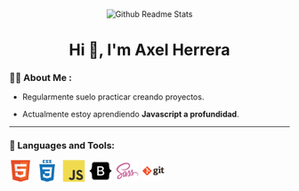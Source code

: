 <div align="center">
 <img width="250px" src="https://media.giphy.com/media/qgQUggAC3Pfv687qPC/giphy.gif" align="center" alt="Github Readme Stats" />
 <h1 align="center"> Hi 👋, I'm Axel Herrera</h1>
   <h4 align="ringt"> 
   
  </h4>
</div>

<h3> 👨‍💻 About Me :</h3> 

- Regularmente suelo practicar creando proyectos. 

- Actualmente estoy aprendiendo **Javascript a profundidad**.


<hr/>
<div align="left">
    <h3>🔨 Languages and Tools:</h3>
    <div>
        <img src="https://github.com/devicons/devicon/blob/master/icons/html5/html5-original.svg" title="HTML5" alt="HTML" width="40" height="40"/>&nbsp;
        <img src="https://github.com/devicons/devicon/blob/master/icons/css3/css3-plain-wordmark.svg"  title="CSS3" alt="CSS" width="40" height="40"/>&nbsp;
        <img src="https://github.com/devicons/devicon/blob/master/icons/javascript/javascript-original.svg" title="JavaScript" alt="JavaScript" width="40" height="40"/>&nbsp;
        <img src="https://github.com/devicons/devicon/blob/master/icons/bootstrap/bootstrap-plain.svg" title="Bootstrap" alt="Bootstrap" width="40" height="40"/>&nbsp;
        <img src="https://github.com/devicons/devicon/blob/master/icons/sass/sass-original.svg" title="Sass" alt="Sass" width="40" height="40"/>&nbsp;
        <img src="https://github.com/devicons/devicon/blob/master/icons/git/git-original-wordmark.svg" title="Git" **alt="Git" width="40" height="40"/>
      </div>
</div>
